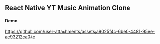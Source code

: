 ## React  Native YT Music Animation Clone

#### Demo
https://github.com/user-attachments/assets/a9025f4c-6be0-4481-95ee-ae93212ca04c

